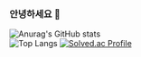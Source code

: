 ### 안녕하세요 👋

![Anurag's GitHub stats](https://github-readme-stats.vercel.app/api?username=hye-on&show_icons=true&theme=buefy) <br>
![Top Langs](https://github-readme-stats.vercel.app/api/top-langs/?username=hye-on&layout=compact&theme=vue)
[![Solved.ac Profile](http://mazassumnida.wtf/api/generate_badge?boj=ain0103)](https://solved.ac/ain0103)
<!--

**hye-on/hye-on** is a ✨ _special_ ✨ repository because its `README.md` (this file) appears on your GitHub profile.

Here are some ideas to get you started:

- 🔭 I’m currently working on ...
- 🌱 I’m currently learning ...
- 👯 I’m looking to collaborate on ...
- 🤔 I’m looking for help with ...
- 💬 Ask me about ...
- 📫 How to reach me: ...
- 😄 Pronouns: ...
- ⚡ Fun fact: ...
-->
